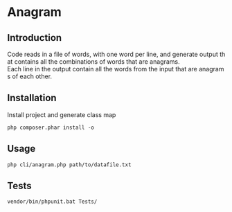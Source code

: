 Anagram
=======================

Introduction
------------
Code reads in a file of words, with one word per line, and generate output that contains all the combinations of words that are anagrams. 
Each line in the output contain all the words from the input that are anagrams of each other.

Installation
------------
Install project and generate class map

    php composer.phar install -o

Usage
------------

    php cli/anagram.php path/to/datafile.txt

Tests
------------

    vendor/bin/phpunit.bat Tests/

